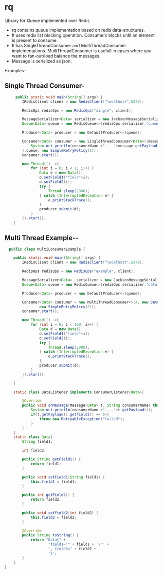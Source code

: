 # rq
Library for Queue implemented over Redis

- rq contains queue implementation based on redis data-structures.
- It uses redis list blocking operation. Consumers blocks until an element is present to consume.
- It has SingleThreadConsumer and MultiThreadConsumer implementations. MutliThreadConsumer is usefull in cases where you want to fan-out/load balance the messages.
- Message is serialized as json.

Examples-

Single Thread Consumer-
----------------------

``` java
     public static void main(String[] args) {
        IRedisClient client = new RedisClient("localhost",6379);

        RedisOps redisOps = new RedisOps("single", client);

        MessageSerializer<Data> serializer = new JacksonMessageSerializer<>();
        Queue<Data> queue = new RedisQueue<>(redisOps,serializer,"queue");

        Producer<Data> producer = new DefaultProducer<>(queue);

        Consumer<Data> consumer = new SingleThreadConsumer<Data>((message, consumerName)->{
            System.out.println(consumerName +"----"+message.getPayload());
        },queue, new SimpleRetryPolicy(1));
        consumer.start();

        new Thread(() ->{
            for (int i = 0; i < 1; i++) {
                Data d = new Data();
                d.setField1("field"+i);
                d.setField2(i);
                try {
                    Thread.sleep(2000);
                } catch (InterruptedException e) {
                    e.printStackTrace();
                }
                producer.submit(d);
            }
        }).start();
    }
```

Multi Thread Example--
---------------------

``` java
  public class MultiConsumerExample {

    public static void main(String[] args) {
        IRedisClient client = new RedisClient("localhost",6379);

        RedisOps redisOps = new RedisOps("example", client);

        MessageSerializer<Data>  serializer = new JacksonMessageSerializer<>();
        Queue<Data> queue = new RedisQueue<>(redisOps,serializer,"data-queue");

        Producer<Data> producer = new DefaultProducer<>(queue);

        Consumer<Data> consumer = new MultiThreadConsumer<>(4, new DataListener(),queue,
                new SimpleRetryPolicy(2));
        consumer.start();

        new Thread(() ->{
            for (int i = 0; i < 100; i++) {
                Data d = new Data();
                d.setField1("field"+i);
                d.setField2(i);
                try {
                    Thread.sleep(2000);
                } catch (InterruptedException e) {
                    e.printStackTrace();
                }
                producer.submit(d);
            }
        }).start();

    }

    static class DataListener implements ConsumerListener<Data>{

        @Override
        public void onMessage(Message<Data> t, String consumerName) throws RetryableException {
            System.out.println(consumerName +"----"+t.getPayload());
            if(t.getPayload().getField2() == 5){
                throw new RetryableException("failed");
            }
        }
    }
    static class Data{
        String field1;

        int field2;

        public String getField1() {
            return field1;
        }

        public void setField1(String field1) {
            this.field1 = field1;
        }

        public int getField2() {
            return field2;
        }

        public void setField2(int field2) {
            this.field2 = field2;
        }

        @Override
        public String toString() {
            return "Data{" +
                    "field1='" + field1 + '\'' +
                    ", field2=" + field2 +
                    '}';
        }
    }
}
```


